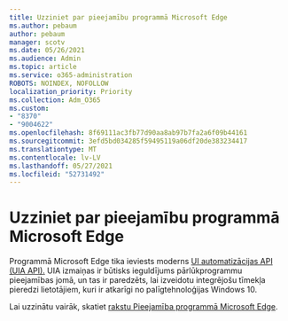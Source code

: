 ```yaml
---
title: Uzziniet par pieejamību programmā Microsoft Edge
ms.author: pebaum
author: pebaum
manager: scotv
ms.date: 05/26/2021
ms.audience: Admin
ms.topic: article
ms.service: o365-administration
ROBOTS: NOINDEX, NOFOLLOW
localization_priority: Priority
ms.collection: Adm_O365
ms.custom:
- "8370"
- "9004622"
ms.openlocfilehash: 8f69111ac3fb77d90aa8ab97b7fa2a6f09b44161
ms.sourcegitcommit: 3efd5bd034285f59495119a06df20de383234417
ms.translationtype: MT
ms.contentlocale: lv-LV
ms.lasthandoff: 05/27/2021
ms.locfileid: "52731492"
---
```

# <a name="learn-about-accessibility-in-microsoft-edge"></a>Uzziniet par pieejamību programmā Microsoft Edge

Programmā Microsoft Edge tika ieviests moderns [UI automatizācijas API (UIA API).](https://go.microsoft.com/fwlink/?linkid=2153423) UIA izmaiņas ir būtisks ieguldījums pārlūkprogrammu pieejamības jomā, un tas ir paredzēts, lai izveidotu integrējošu tīmekļa pieredzi lietotājiem, kuri ir atkarīgi no palīgtehnoloģijas Windows 10. 

Lai uzzinātu vairāk, skatiet [rakstu Pieejamība programmā Microsoft Edge](https://go.microsoft.com/fwlink/?linkid=2153512).
